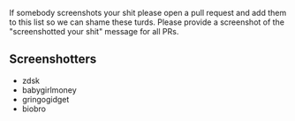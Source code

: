 If somebody screenshots your shit please open a pull request and add them to this list so we can shame these turds. Please provide a screenshot of the "screenshotted your shit" message for all PRs.

## Screenshotters

- zdsk
- babygirlmoney
- gringogidget
- biobro
